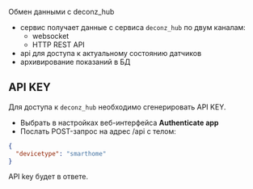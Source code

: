 Обмен данными с deconz_hub

- сервис получает данные с сервиса `deconz_hub` по двум каналам:
	- websocket
	- HTTP REST API
- api для доступа к актуальному состоянию датчиков
- архивирование показаний в БД

## API KEY

Для доступа к `deconz_hub` необходимо сгенерировать API KEY.

- Выбрать в настройках веб-интерфейса **Authenticate app**
- Послать POST-запрос на адрес /api с телом:

```json
{
  "devicetype": "smarthome"
}
```

API key будет в ответе.
